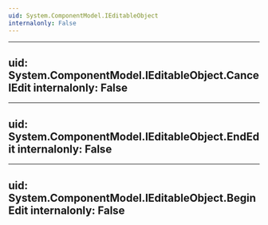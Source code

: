 ```yaml
---
uid: System.ComponentModel.IEditableObject
internalonly: False
---
```


---
uid: System.ComponentModel.IEditableObject.CancelEdit
internalonly: False
---

---
uid: System.ComponentModel.IEditableObject.EndEdit
internalonly: False
---

---
uid: System.ComponentModel.IEditableObject.BeginEdit
internalonly: False
---
